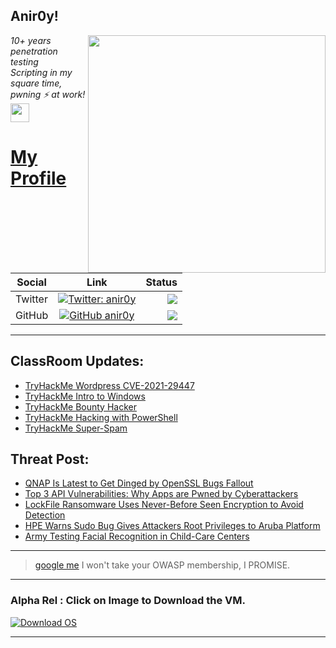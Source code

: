 <h2>Anir0y!</h2>
<img align='right' src="https://github-readme-stats.vercel.app/api?username=anir0y&show_icons=true&theme=dark" width="380">
<p><em>10+ years penetration testing<br>
  Scripting in my square time, pwning ⚡ at work!<img src="https://media.giphy.com/media/WUlplcMpOCEmTGBtBW/giphy.gif" width="30"> 
</em></p>



# [My Profile](https://anir0y.in/refer=githubreadme)

| Social   |      Link      | Status|
|----------|:-------------:|--:|
| Twitter |  [![Twitter: anir0y](https://img.shields.io/twitter/follow/anir0y?label=Follow%20me&style=plastic)](https://twitter.com/anir0y)| ![](https://img.shields.io/badge/Status-Online-blue)|
| GitHub |    [![GitHub anir0y](https://img.shields.io/github/followers/anir0y?label=Fork%20me&style=plastic)](https://github.com/anir0y)   | ![](https://img.shields.io/badge/Status-Online-blue)|


---

## ClassRoom Updates:

<!-- CLASS:START -->
- [TryHackMe Wordpress CVE-2021-29447](https://classroom.anir0y.in/post/tryhackme-wordpresscve202129447/)
- [TryHackMe Intro to Windows](https://classroom.anir0y.in/post/tryhackme-intro2winold/)
- [TryHackMe Bounty Hacker](https://classroom.anir0y.in/post/tryhackme-cowboyhacker/)
- [TryHackMe Hacking with PowerShell](https://classroom.anir0y.in/post/tryhackme-powershell/)
- [TryHackMe Super-Spam](https://classroom.anir0y.in/post/tryhackme-superspamr/)
<!-- CLASS:END -->

## Threat Post:

<!-- THREAT:START -->
- [QNAP Is Latest to Get Dinged by OpenSSL Bugs Fallout](https://threatpost.com/qnap-openssl-bugs/169054/)
- [Top 3 API Vulnerabilities: Why Apps are Pwned by Cyberattackers](https://threatpost.com/top-3-api-vulnerabilities-cyberattackers/169048/)
- [LockFile Ransomware Uses Never-Before Seen Encryption to Avoid Detection](https://threatpost.com/lockfile-ransomware-avoid-detection/169042/)
- [HPE Warns Sudo Bug Gives Attackers Root Privileges to Aruba Platform](https://threatpost.com/hpe-sudo-bug-aruba-platform/169038/)
- [Army Testing Facial Recognition in Child-Care Centers](https://threatpost.com/army-facial-recognition-child-care/169036/)
<!-- THREAT:END -->
---


> [google me](https://google.com/search?q=@anir0y) I won't take your OWASP membership, I PROMISE. 

---
### Alpha Rel : Click on Image to Download the VM.
[![Download OS](https://i.imgur.com/4RUjCIA.png)](https://sourceforge.net/projects/classroom-os/files/latest/download)

---

